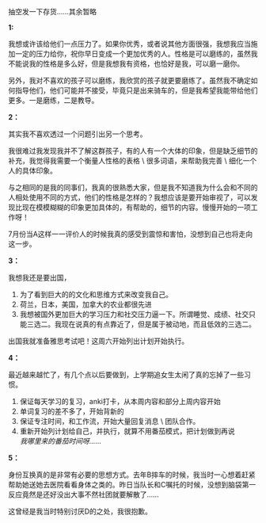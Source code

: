 抽空发一下存货……其余暂略

**1:** 

我想或许该给他们一点压力了。如果你优秀，或者说其他方面很强，我想我应当施加一定的压力给你，祝你早日变成一个更加优秀的人。性格是可以磨练的，虽然我不能说我的性格是多么好，但是我想我有资格，也恰好是我，可以磨一磨你。

另外，我对不喜欢的孩子可以磨练，我欣赏的孩子就更要磨练了。虽然我不确定如何指导他们，他们可能并不接受，毕竟只是出来骑车的，但是我希望我能带给他们更多。一是磨练，二是教导。

**2：**  

其实我不喜欢透过一个问题引出另一个思考。  

我很难过我发现我并不了解这群孩子，有的人有一个大体的印象，但是缺乏细节的补充，我觉得我需要一个衡量人性格的表格 \ 很多词语，来帮助我完善 \ 细化一个人的具体印象。

与之相同的是我的同事们，我真的很熟悉大家，但是我不知道我为什么会和不同的人相处使用不同的方式，他们的性格是怎样的？我想应该是要开始审视了，可以发现比现在模模糊糊的印象更加具体的，有帮助的，细节的内容。慢慢开始的一项工作呀！

7月份当A这样一一评价人的时候我真的感受到震惊和害怕，没想到自己也将走向这一步。

**3：**

我想我还是要出国，
1. 为了看到巨大的的文化和思维方式来改变我自己。
2. 荷兰，日本，美国，加拿大的农业都很先进
3. 我想被国外更加巨大的学习压力和社交压力逼一下。所谓睡觉、成绩、社交只能三选二。我现在说真的有点靠近了，但是属于被动地，而且低效的三选二。  

出国我就准备雅思考试吧！这周六开始列出计划开始执行。

**4：**

最近越来越忙了，有几个点以后要做到，上学期追女生太闲了真的忘掉了一些习惯。
1. 保证每天学习的复习，anki打卡，从本周内容和部分上周内容开始
2. 单词复习的差不多了，开始背新的
3. 保证专注时间，和工作流，开始大量回复消息 \ 团队合作。
4. 重新开始列计划给自己，并执行，就算不用番茄模式，把计划做到再说  
*我哪里来的番茄时间呀……*

**5：**

身份互换真的是非常有必要的思想方式。去年B摔车的时候，我当时一心想着赶紧帮助她送她去医院看看身体之类的。昨日当队长和C嘱托的时候，没想到脑袋第一反应竟然是还好没出大事不然社团就要解散了……

这曾经是我当时特别讨厌D的之处，我很抱歉。